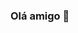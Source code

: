 ### Olá amigo 👋

<!--
**lemostrash/Lemostrash** is a ✨ _special_ ✨ repository because its `README.md` (this file) appears on your GitHub profile.

Here are some ideas to get you started:

![Snake animation](https://github.com/lemostrash/lemostrash/blob/output/github-contribution-grid-snake.svg)
